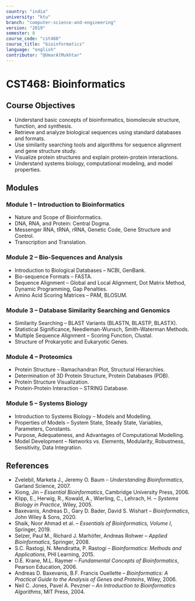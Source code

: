 ```yaml
---
country: "india"
university: "ktu"
branch: "computer-science-and-engineering"
version: "2019"
semester: 8
course_code: "cst468"
course_title: "bioinformatics"
language: "english"
contributor: "@UmarAlMukhtar"
---
```


# CST468: Bioinformatics  

## Course Objectives  
* Understand basic concepts of bioinformatics, biomolecule structure, function, and synthesis.  
* Retrieve and analyze biological sequences using standard databases and formats.  
* Use similarity searching tools and algorithms for sequence alignment and gene structure study.  
* Visualize protein structures and explain protein-protein interactions.  
* Understand systems biology, computational modeling, and model properties.  

## Modules  

### Module 1 – Introduction to Bioinformatics  
* Nature and Scope of Bioinformatics.  
* DNA, RNA, and Protein: Central Dogma.  
* Messenger RNA, tRNA, rRNA, Genetic Code, Gene Structure and Control.  
* Transcription and Translation.  

### Module 2 – Bio-Sequences and Analysis  
* Introduction to Biological Databases – NCBI, GenBank.  
* Bio-sequence Formats – FASTA.  
* Sequence Alignment – Global and Local Alignment, Dot Matrix Method, Dynamic Programming, Gap Penalties.  
* Amino Acid Scoring Matrices – PAM, BLOSUM.  

### Module 3 – Database Similarity Searching and Genomics  
* Similarity Searching – BLAST Variants (BLASTN, BLASTP, BLASTX).  
* Statistical Significance, Needleman-Wunsch, Smith-Waterman Methods.  
* Multiple Sequence Alignment – Scoring Function, Clustal.  
* Structure of Prokaryotic and Eukaryotic Genes.  

### Module 4 – Proteomics  
* Protein Structure – Ramachandran Plot, Structural Hierarchies.  
* Determination of 3D Protein Structure, Protein Databases (PDB).  
* Protein Structure Visualization.  
* Protein-Protein Interaction – STRING Database.  

### Module 5 – Systems Biology  
* Introduction to Systems Biology – Models and Modelling.  
* Properties of Models – System State, Steady State, Variables, Parameters, Constants.  
* Purpose, Adequateness, and Advantages of Computational Modelling.  
* Model Development – Networks vs. Elements, Modularity, Robustness, Sensitivity, Data Integration.  

## References  
* Zvelebil, Marketa J., Jeremy O. Baum – *Understanding Bioinformatics*, Garland Science, 2007.  
* Xiong, Jin – *Essential Bioinformatics*, Cambridge University Press, 2006.  
* Klipp, E., Herwig, R., Kowald, A., Wierling, C., Lehrach, H. – *Systems Biology in Practice*, Wiley, 2005.  
* Baxevanis, Andreas D., Gary D. Bader, David S. Wishart – *Bioinformatics*, John Wiley & Sons, 2020.  
* Shaik, Noor Ahmad et al. – *Essentials of Bioinformatics, Volume I*, Springer, 2019.  
* Selzer, Paul M., Richard J. Marhöfer, Andreas Rohwer – *Applied Bioinformatics*, Springer, 2008.  
* S.C. Rastogi, N. Mendiratta, P. Rastogi – *Bioinformatics: Methods and Applications*, PHI Learning, 2015.  
* D.E. Krane, M.L. Raymer – *Fundamental Concepts of Bioinformatics*, Pearson Education, 2006.  
* Andreas D. Baxevanis, B.F. Francis Ouellette – *Bioinformatics: A Practical Guide to the Analysis of Genes and Proteins*, Wiley, 2006.  
* Neil C. Jones, Pavel A. Pevzner – *An Introduction to Bioinformatics Algorithms*, MIT Press, 2004.  
